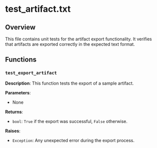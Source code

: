 # test_artifact.txt

## Overview

This file contains unit tests for the artifact export functionality.  It verifies that artifacts are exported correctly in the expected text format.


## Functions

### `test_export_artifact`

**Description**: This function tests the export of a sample artifact.

**Parameters**:
- None

**Returns**:
- `bool`: `True` if the export was successful, `False` otherwise.

**Raises**:
- `Exception`:  Any unexpected error during the export process.


```
```